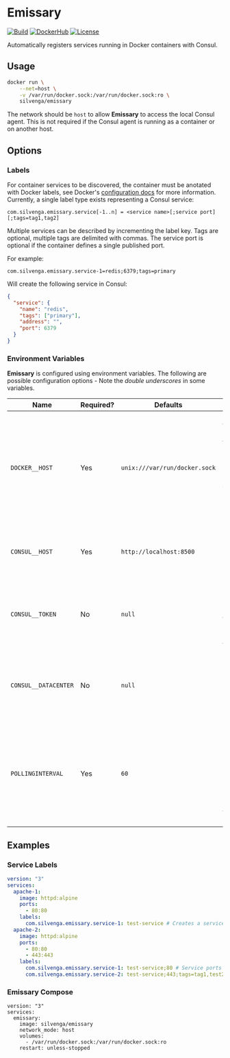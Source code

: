 
# Emissary

[![Build](https://github.com/Silvenga/Emissary/workflows/Build/badge.svg)](https://github.com/Silvenga/Emissary/actions?query=workflow%3ABuild)
[![DockerHub](https://img.shields.io/badge/image-dockerhub-blue.svg?maxAge=3600&logo=docker)](https://hub.docker.com/r/silvenga/emissary/)
[![License](https://img.shields.io/github/license/silvenga/MediatR.Ninject.svg?maxAge=86400)](https://github.com/Silvenga/MediatR.Ninject/blob/master/LICENSE)

Automatically registers services running in Docker containers with Consul.

## Usage

```sh
docker run \
    --net=host \
    -v /var/run/docker.sock:/var/run/docker.sock:ro \
    silvenga/emissary
```

The network should be `host` to allow **Emissary** to access the local Consul agent. This is not required if the Consul agent is running as a container or on another host.

## Options

### Labels

For container services to be discovered, the container must be anotated with Docker labels, see Docker's [configuration docs](https://docs.docker.com/config/labels-custom-metadata/) for more information. Currently, a single label type exists representing a Consul service:

```
com.silvenga.emissary.service[-1..n] = <service name>[;service port][;tags=tag1,tag2]
```
Multiple services can be described by incrementing the label key. Tags are optional, multiple tags are delimited with commas. The service port is optional if the container defines a single published port.

For example:
```
com.silvenga.emissary.service-1=redis;6379;tags=primary
```

Will create the following service in Consul:
```json
{
  "service": {
    "name": "redis",
    "tags": ["primary"],
    "address": "",
    "port": 6379
  }
}
```

### Environment Variables

**Emissary** is configured using environment variables. The following are possible configuration options - Note the *double underscores* in some variables.

| Name                 | Required? |Defaults      | Description |
| -------------------- | --------- | ------------- | -----
| `DOCKER__HOST`       | Yes       | `unix:///var/run/docker.sock` | Address to connect to the Docker daemon - defaults to the UNIX socket if not specified. Supported protocols are `http`, `tcp`, `unix`, and `npipe`. Authentication and `https` are not supported, open an issue if this is important.
| `CONSUL__HOST`       | Yes       | `http://localhost:8500` | The API of the local Consul agent - defaults to localhost and the default Consul port if not specified.
| `CONSUL__TOKEN`      | No        | `null` | An ACL token to use on API requests to Consul (not required by default). Defaults to disabled if not specified. See Consul's [ACL guide](https://www.consul.io/docs/guides/acl.html) for more info.
| `CONSUL__DATACENTER` | No        | `null` | The Consul datacenter to use - defaults at Consul's default if not specified (the datacenter specified in the Consul agent's configurations).
| `POLLINGINTERVAL`    | Yes       | `60` | The interval in seconds to poll for container updates (creations/deletions). Polling is normally not required, and is only used as a backup if subscribing to the Docker event stream fails. This value must be greater then 0.

## Examples

### Service Labels

```yml
version: "3"
services:
  apache-1:
    image: httpd:alpine
    ports:
      - 80:80
    labels:
      com.silvenga.emissary.service-1: test-service # Creates a service using the port 80.
  apache-2:
    image: httpd:alpine
    ports:
      - 80:80
      - 443:443
    labels:
      com.silvenga.emissary.service-1: test-service;80 # Service ports must be specified here because more then one port is exposed.
      com.silvenga.emissary.service-2: test-service;443;tags=tag1,test2
```

### Emissary Compose

```
version: "3"
services:
  emissary:
    image: silvenga/emissary
    network_mode: host
    volumes:
      - /var/run/docker.sock:/var/run/docker.sock:ro
    restart: unless-stopped
```